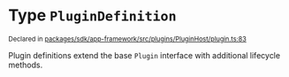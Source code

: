 # Type `PluginDefinition`
<sub>Declared in [packages/sdk/app-framework/src/plugins/PluginHost/plugin.ts:83](https://github.com/dxos/dxos/blob/27607ac6b/packages/sdk/app-framework/src/plugins/PluginHost/plugin.ts#L83)</sub>


Plugin definitions extend the base  `Plugin`  interface with additional lifecycle methods.



